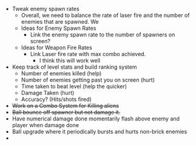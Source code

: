 - Tweak enemy spawn rates
	- Overall, we need to balance the rate of laser fire and the number of enemies that are spawned. We
	- Ideas for Enemy Spawn Rates
		- Link the enemy spawn rate to the number of spawners on screen?
	- Ideas for Weapon Fire Rates
		- Link Laser fire rate with max combo achieved.
			- I think this will work well
- Keep track of level stats and build ranking system
	- Number of enemies killed (help)
	- Number of enemies getting past you on screen (hurt)
	- Time taken to beat level (help the quicker)
	- Damage Taken (hurt)
	- Accuracy? (Hits/shots fired)
- ~~Work on a Combo System for Killing aliens~~
- ~~Ball bounce off spawner but not damage it.~~
- Have numerical damage done momentarily flash above enemy and player when damage done
- Ball upgrade where it periodically bursts and hurts non-brick enemies
- 